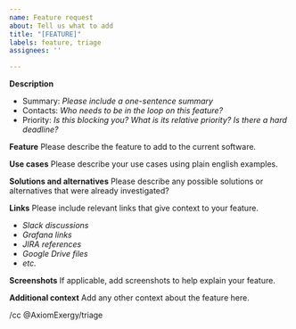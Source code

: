 ```yaml
---
name: Feature request
about: Tell us what to add
title: "[FEATURE]"
labels: feature, triage
assignees: ''

---
```


**Description**
- Summary: *Please include a one-sentence summary*
- Contacts: *Who needs to be in the loop on this feature?*
- Priority: *Is this blocking you? What is its relative priority? Is there a hard deadline?*

**Feature**
Please describe the feature to add to the current software.

**Use cases**
Please describe your use cases using plain english examples.

**Solutions and alternatives**
Please describe any possible solutions or alternatives that were already investigated?

**Links**
Please include relevant links that give context to your feature.
- *Slack discussions*
- *Grafana links*
- *JIRA references*
- *Google Drive files*
- *etc.*

**Screenshots**
If applicable, add screenshots to help explain your feature.

**Additional context**
Add any other context about the feature here.

/cc @AxiomExergy/triage
